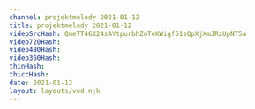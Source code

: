 ```yaml
---
channel: projektmelody 2021-01-12
title: projektmelody 2021-01-12
videoSrcHash: QmeTT46X24sAYtpurbhZoTeKWigf51sQpXjXmJRzUpNT5a
video720Hash: 
video480Hash: 
video360Hash: 
thinHash: 
thiccHash: 
date: 2021-01-12
layout: layouts/vod.njk
---
```

